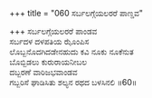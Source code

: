 +++
title = "060 ಸರ್ಬಲಗ್ಗೆಯಲರರೆ ಪಾಣ್ಡವ"

+++
ಸರ್ಬಲಗ್ಗೆಯಲರರೆ ಪಾಂಡವ  
ಸರ್ಬದಳ ದಳಪತಿಯ ಝೊಂಪಿಸ  
ಲೊಬ್ಬನೊದಗಿದಡೇನಹುದು ಕವಿ ನೂಕು ನೂಕೆನುತ  
ಬೊಬ್ಬಿಡಲು ಕುರುರಾಯನೀಬಲ  
ದಬ್ಬರಣೆ ವಾರಿಜಭವಾಂಡವ  
ಗಬ್ಬರಿಸೆ ಘಾಡಿಸಿತು ಶಲ್ಯನ ರಥದ ಬಳಸಿನಲಿ     ॥60॥